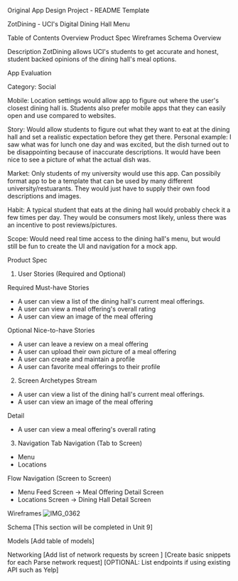Original App Design Project - README Template

ZotDining - UCI's Digital Dining Hall Menu

Table of Contents
Overview
Product Spec
Wireframes
Schema
Overview

Description
ZotDining allows UCI's students to get accurate and honest, student backed opinions of the dining hall's meal options.

App Evaluation

Category: Social

Mobile: Location settings would allow app to figure out where the user's closest dining hall is. Students also prefer mobile apps that they can easily open and use compared to websites.

Story: Would allow students to figure out what they want to eat at the dining hall and set a realistic expectation before they get there. Personal example: I saw what was for lunch one day and was excited, but the dish turned out to be disappointing because of inaccurate descriptions. It would have been nice to see a picture of what the actual dish was.

Market: Only students of my university would use this app. Can possibily format app to be a template that can be used by many different university/restuarants. They would just have to supply their own food descriptions and images.

Habit: A typical student that eats at the dining hall would probably check it a few times per day. They would be consumers most likely, unless there was an incentive to post reviews/pictures.

Scope: Would need real time access to the dining hall's menu, but would still be fun to create the UI and navigation for a mock app.

Product Spec

1. User Stories (Required and Optional)

Required Must-have Stories
- A user can view a list of the dining hall's current meal offerings.
- A user can view a meal offering's overall rating
- A user can view an image of the meal offering

Optional Nice-to-have Stories
- A user can leave a review on a meal offering
- A user can upload their own picture of a meal offering
- A user can create and maintain a profile
- A user can favorite meal offerings to their profile

2. Screen Archetypes
Stream
- A user can view a list of the dining hall's current meal offerings.
- A user can view an image of the meal offering

Detail
- A user can view a meal offering's overall rating


3. Navigation
Tab Navigation (Tab to Screen)
- Menu
- Locations

Flow Navigation (Screen to Screen)
- Menu Feed Screen -> Meal Offering Detail Screen
- Locations Screen -> Dining Hall Detail Screen


Wireframes
![IMG_0362](https://hackmd.io/_uploads/r1XVDskOxg.jpg)

Schema
[This section will be completed in Unit 9]

Models
[Add table of models]

Networking
[Add list of network requests by screen ]
[Create basic snippets for each Parse network request]
[OPTIONAL: List endpoints if using existing API such as Yelp]
